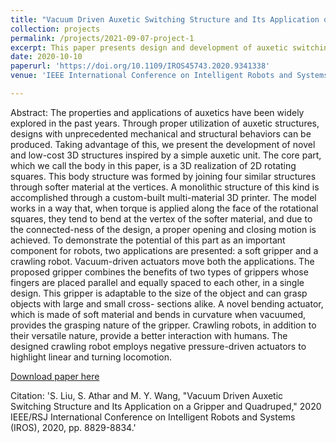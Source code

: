 ```yaml
---
title: "Vacuum Driven Auxetic Switching Structure and Its Application on a Gripper and Quadruped"
collection: projects
permalink: /projects/2021-09-07-project-1
excerpt: This paper presents design and development of auxetic switching units that can be used to create novel robotic application. To testify the functionality soft rotary actuators are combined with the Auxetics to create robotic parts.
date: 2020-10-10
paperurl: 'https://doi.org/10.1109/IROS45743.2020.9341338'
venue: 'IEEE International Conference on Intelligent Robots and Systems'

---
```

Abstract:
The properties and applications of auxetics have been widely explored in the past years. Through proper utilization of auxetic structures, designs with unprecedented mechanical and structural behaviors can be produced. Taking advantage of this, we present the development of novel and low-cost 3D structures inspired by a simple auxetic unit. The core part, which we call the body in this paper, is a 3D realization of 2D rotating squares. This body structure was formed by joining four similar structures through softer material at the vertices. A monolithic structure of this kind is accomplished through a custom-built multi-material 3D printer. The model works in a way that, when torque is applied along the face of the rotational squares, they tend to bend at the vertex of the softer material, and due to the connected-ness of the design, a proper opening and closing motion is achieved. To demonstrate the potential of this part as an important component for robots, two applications are presented: a soft gripper and a crawling robot. Vacuum-driven actuators move both the applications. The proposed gripper combines the benefits of two types of grippers whose fingers are placed parallel and equally spaced to each other, in a single design. This gripper is adaptable to the size of the object and can grasp objects with large and small cross- sections alike. A novel bending actuator, which is made of soft material and bends in curvature when vacuumed, provides the grasping nature of the gripper. Crawling robots, in addition to their versatile nature, provide a better interaction with humans. The designed crawling robot employs negative pressure-driven actuators to highlight linear and turning locomotion.

[Download paper here](https://doi.org/10.1109/IROS45743.2020.9341338)

Citation: 'S. Liu, S. Athar and M. Y. Wang, "Vacuum Driven Auxetic Switching Structure and Its Application on a Gripper and Quadruped," 2020 IEEE/RSJ International Conference on Intelligent Robots and Systems (IROS), 2020, pp. 8829-8834.'

